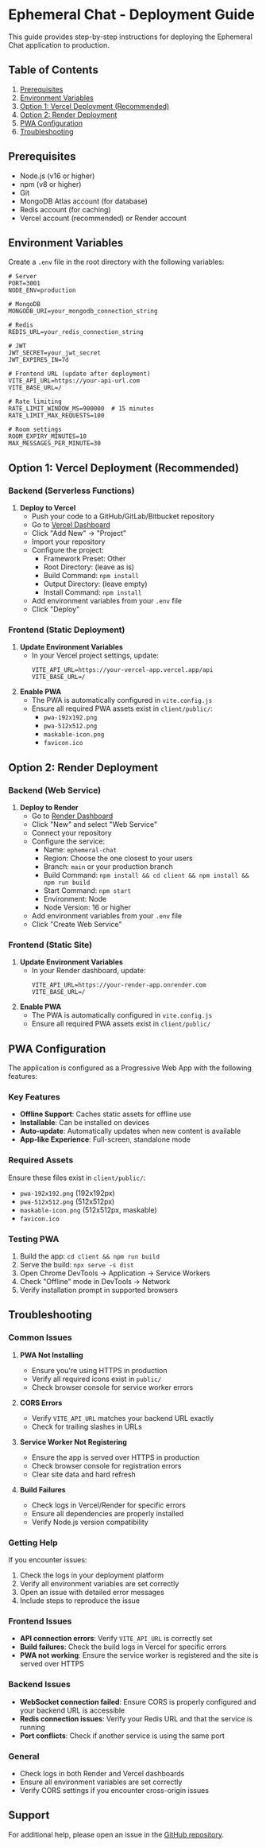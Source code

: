 # Ephemeral Chat - Deployment Guide

This guide provides step-by-step instructions for deploying the Ephemeral Chat application to production.

## Table of Contents
1. [Prerequisites](#prerequisites)
2. [Environment Variables](#environment-variables)
3. [Option 1: Vercel Deployment (Recommended)](#option-1-vercel-deployment-recommended)
4. [Option 2: Render Deployment](#option-2-render-deployment)
5. [PWA Configuration](#pwa-configuration)
6. [Troubleshooting](#troubleshooting)

## Prerequisites

- Node.js (v16 or higher)
- npm (v8 or higher)
- Git
- MongoDB Atlas account (for database)
- Redis account (for caching)
- Vercel account (recommended) or Render account

## Environment Variables

Create a `.env` file in the root directory with the following variables:

```env
# Server
PORT=3001
NODE_ENV=production

# MongoDB
MONGODB_URI=your_mongodb_connection_string

# Redis
REDIS_URL=your_redis_connection_string

# JWT
JWT_SECRET=your_jwt_secret
JWT_EXPIRES_IN=7d

# Frontend URL (update after deployment)
VITE_API_URL=https://your-api-url.com
VITE_BASE_URL=/

# Rate limiting
RATE_LIMIT_WINDOW_MS=900000  # 15 minutes
RATE_LIMIT_MAX_REQUESTS=100

# Room settings
ROOM_EXPIRY_MINUTES=10
MAX_MESSAGES_PER_MINUTE=30
```

## Option 1: Vercel Deployment (Recommended)

### Backend (Serverless Functions)
1. **Deploy to Vercel**
   - Push your code to a GitHub/GitLab/Bitbucket repository
   - Go to [Vercel Dashboard](https://vercel.com/dashboard)
   - Click "Add New" → "Project"
   - Import your repository
   - Configure the project:
     - Framework Preset: Other
     - Root Directory: (leave as is)
     - Build Command: `npm install`
     - Output Directory: (leave empty)
     - Install Command: `npm install`
   - Add environment variables from your `.env` file
   - Click "Deploy"

### Frontend (Static Deployment)
1. **Update Environment Variables**
   - In your Vercel project settings, update:
     ```
     VITE_API_URL=https://your-vercel-app.vercel.app/api
     VITE_BASE_URL=/
     ```
2. **Enable PWA**
   - The PWA is automatically configured in `vite.config.js`
   - Ensure all required PWA assets exist in `client/public/`:
     - `pwa-192x192.png`
     - `pwa-512x512.png`
     - `maskable-icon.png`
     - `favicon.ico`

## Option 2: Render Deployment

### Backend (Web Service)
1. **Deploy to Render**
   - Go to [Render Dashboard](https://dashboard.render.com/)
   - Click "New" and select "Web Service"
   - Connect your repository
   - Configure the service:
     - Name: `ephemeral-chat`
     - Region: Choose the one closest to your users
     - Branch: `main` or your production branch
     - Build Command: `npm install && cd client && npm install && npm run build`
     - Start Command: `npm start`
     - Environment: Node
     - Node Version: 16 or higher
   - Add environment variables from your `.env` file
   - Click "Create Web Service"

### Frontend (Static Site)
1. **Update Environment Variables**
   - In your Render dashboard, update:
     ```
     VITE_API_URL=https://your-render-app.onrender.com
     VITE_BASE_URL=/
     ```
2. **Enable PWA**
   - The PWA is automatically configured in `vite.config.js`
   - Ensure all required PWA assets exist in `client/public/`

## PWA Configuration

The application is configured as a Progressive Web App with the following features:

### Key Features
- **Offline Support**: Caches static assets for offline use
- **Installable**: Can be installed on devices
- **Auto-update**: Automatically updates when new content is available
- **App-like Experience**: Full-screen, standalone mode

### Required Assets
Ensure these files exist in `client/public/`:
- `pwa-192x192.png` (192x192px)
- `pwa-512x512.png` (512x512px)
- `maskable-icon.png` (512x512px, maskable)
- `favicon.ico`

### Testing PWA
1. Build the app: `cd client && npm run build`
2. Serve the build: `npx serve -s dist`
3. Open Chrome DevTools → Application → Service Workers
4. Check "Offline" mode in DevTools → Network
5. Verify installation prompt in supported browsers

## Troubleshooting

### Common Issues

1. **PWA Not Installing**
   - Ensure you're using HTTPS in production
   - Verify all required icons exist in `public/`
   - Check browser console for service worker errors

2. **CORS Errors**
   - Verify `VITE_API_URL` matches your backend URL exactly
   - Check for trailing slashes in URLs

3. **Service Worker Not Registering**
   - Ensure the app is served over HTTPS in production
   - Check browser console for registration errors
   - Clear site data and hard refresh

4. **Build Failures**
   - Check logs in Vercel/Render for specific errors
   - Ensure all dependencies are properly installed
   - Verify Node.js version compatibility

### Getting Help

If you encounter issues:
1. Check the logs in your deployment platform
2. Verify all environment variables are set correctly
3. Open an issue with detailed error messages
4. Include steps to reproduce the issue

### Frontend Issues
- **API connection errors**: Verify `VITE_API_URL` is correctly set
- **Build failures**: Check the build logs in Vercel for specific errors
- **PWA not working**: Ensure the service worker is registered and the site is served over HTTPS

### Backend Issues
- **WebSocket connection failed**: Ensure CORS is properly configured and your backend URL is accessible
- **Redis connection issues**: Verify your Redis URL and that the service is running
- **Port conflicts**: Check if another service is using the same port
### General
- Check logs in both Render and Vercel dashboards
- Ensure all environment variables are set correctly
- Verify CORS settings if you encounter cross-origin issues

## Support

For additional help, please open an issue in the [GitHub repository](https://github.com/yourusername/ephemeral-chat).

